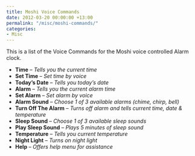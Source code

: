 ```yaml
---
title: Moshi Voice Commands
date: 2012-03-20 00:00:00 +13:00
permalink: "/misc/moshi-commands/"
categories:
- Misc
---
```


This is a list of the Voice Commands for the Moshi voice controlled Alarm clock.

  * **Time** &#8211; _Tells you the current time_
  * **Set Time** &#8211; _Set time by voice_
  * **Today&#8217;s Date** &#8211; _Tells you today&#8217;s date_
  * **Alarm** &#8211; _Tells you the current alarm time_
  * **Set Alarm** &#8211; _Set alarm by voice_
  * **Alarm Sound** &#8211; _Choose 1 of 3 available alarms (chime, chirp, bell)_
  * **Turn Off The Alarm** &#8211; _Turns off alarm and tells current time, date & temperature_
  * **Sleep Sound** &#8211; _Choose 1 of 3 available sleep sounds_
  * **Play Sleep Sound** &#8211; _Plays 5 minutes of sleep sound_
  * **Temperature** &#8211; _Tells you current temperature_
  * **Night Light** &#8211; _Turns on night light_
  * **Help** &#8211; _Offers help menu for assistance_
